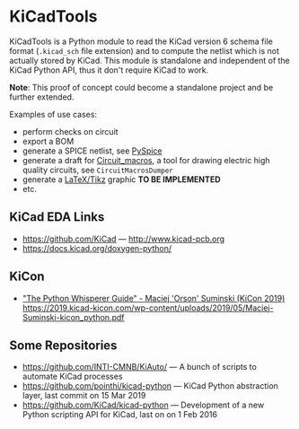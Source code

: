 # KiCadTools

KiCadTools is a Python module to read the KiCad version 6 schema file
 format (`.kicad_sch` file extension) and to compute the netlist which
 is not actually stored by KiCad.  This module is standalone and
 independent of the KiCad Python API, thus it don't require KiCad to
 work.

**Note**: This proof of concept could become a standalone project and
be further extended.

Examples of use cases:

* perform checks on circuit
* export a BOM
* generate a SPICE netlist, see [PySpice](https://github.com/FabriceSalvaire/PySpice)
* generate a draft for [Circuit_macros](https://ece.uwaterloo.ca/~aplevich/Circuit_macros),
  a tool for drawing electric high quality circuits, see `CircuitMacrosDumper`
* generate a [LaTeX/Tikz](https://ctan.org/pkg/pgf?lang=en) graphic **TO BE IMPLEMENTED**
* etc.

## KiCad EDA Links

* https://github.com/KiCad — http://www.kicad-pcb.org
* https://docs.kicad.org/doxygen-python/

## KiCon

* ["The Python Whisperer Guide" - Maciej 'Orson' Suminski (KiCon 2019)](https://www.youtube.com/watch?v=_zVJ96SdYrs)
  https://2019.kicad-kicon.com/wp-content/uploads/2019/05/Maciej-Suminski-kicon_python.pdf

## Some Repositories

* https://github.com/INTI-CMNB/KiAuto/ — A bunch of scripts to automate KiCad processes
* https://github.com/pointhi/kicad-python — KiCad Python abstraction layer, last commit on 15 Mar 2019
* https://github.com/KiCad/kicad-python — Development of a new Python scripting API for KiCad, last on on 1 Feb 2016
